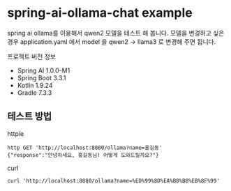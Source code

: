 # spring-ai-ollama-chat example

spring ai ollama를 이용해서 qwen2 모델을 테스트 해 봅니다.
모델을 변경하고 싶은 경우 application.yaml 에서 model 을 qwen2 -> llama3 로 변경해 주면 됩니다.

프로젝트 버전 정보
* Spring AI 1.0.0-M1
* Spring Boot 3.3.1
* Kotlin 1.9.24
* Gradle 7.3.3

## 테스트 방법

httpie
```
http GET 'http://localhost:8080/ollama?name=홍길동'
{"response":"안녕하세요, 홍길동님! 어떻게 도와드릴까요?"}
```

curl
```
curl 'http://localhost:8080/ollama?name=%ED%99%8D%EA%B8%B8%EB%8F%99'
```
